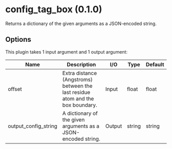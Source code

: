 # config_tag_box (0.1.0)

Returns a dictionary of the given arguments as a JSON-encoded string.

## Options

This plugin takes 1 input argument and 1 output argument:

| Name          | Description             | I/O    | Type   | Default |
|---------------|-------------------------|--------|--------|---------|
| offset | Extra distance (Angstroms) between the last residue atom and the box boundary. | Input | float | float |
| output_config_string | A dictionary of the given arguments as a JSON-encoded string. | Output | string | string |
